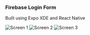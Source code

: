 ### Firebase Login Form

Built using Expo XDE and React Native

![Screen 1](https://s1.postimg.org/9rodrwln6j/Screenshot_20171017-090926.png)
![Screen 2](https://s1.postimg.org/2s04a08uwr/Screenshot_20171017-091015.png)
![Screen 3](https://s1.postimg.org/6f5nxj4097/Screenshot_20171017-091126.png)
